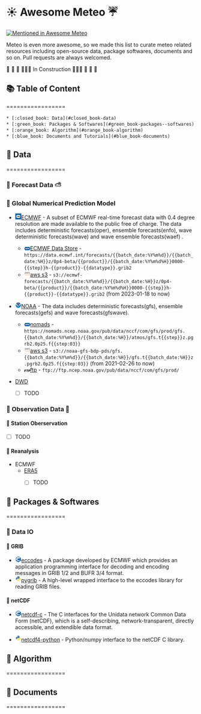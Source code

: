 :sunny: Awesome Meteo :umbrella:
=================

[![Mentioned in Awesome Meteo](https://awesome.re/mentioned-badge.svg)](https://github.com/blizhan/awesome-meteo)

Meteo is even more awesome, so we made this list to curate meteo related resources including open-source data, package softwares, documents and so on. Pull requests are always welcomed. 

:construction: :construction: :construction:  :rocket::rocket::rocket: In Construction :rocket::rocket::rocket: :construction: :construction: :construction:

## :books: Table of Content
=================
<!--ts-->
    * [:closed_book: Data](#closed_book-data)
    * [:green_book: Packages & Softwares](#green_book-packages--softwares)
    * [:orange_book: Algorithm](#orange_book-algorithm)
    * [:blue_book: Documents and Tutorials](#blue_book-documents)
<!--te-->

## :closed_book: Data
=================
### :paperclip: Forecast Data :partly_sunny:

### :pushpin: Global Numerical Prediction Model
- ![ecmwf](static/icon/ecmwf.png)[ECMWF](https://www.ecmwf.int/en/forecasts/datasets/open-data) - A subset of ECMWF real-time forecast data with 0.4 degree resolution are made available to the public free of charge. The data includes deterministic forecasts(oper), ensemble forecasts(enfo), wave deterministic forecasts(wave) and wave ensemble forecasts(waef) .

    - ![http](static/icon/http.png)[ECMWF Data Store](https://data.ecmwf.int/forecasts/) - `https://data.ecmwf.int/forecasts/{{batch_date:%Y%m%d}}/{{batch_date:%H}}z/0p4-beta/{{product}}/{{batch_date:%Y%m%d%H}}0000-{{step}}h-{{product}}-{{datatype}}.grib2`
    - ![aws](static/icon/aws.png)[aws s3](https://registry.opendata.aws/ecmwf-forecasts/) - `s3://ecmwf-forecasts/{{batch_date:%Y%m%d}}/{{batch_date:%H}}z/0p4-beta/{{product}}/{{batch_date:%Y%m%d%H}}0000-{{step}}h-{{product}}-{{datatype}}.grib2` (from 2023-01-18 to now)
- ![noaa](static/icon/noaa.png)[NOAA]() - The data includes deterministic forecasts(gfs), ensemble forecasts(gefs) and wave forecasts(gfswave).
    - ![http](static/icon/http.png)[nomads](https://nomads.ncep.noaa.gov/pub/data/nccf/com/gfs/prod/) - `https://nomads.ncep.noaa.gov/pub/data/nccf/com/gfs/prod/gfs.{{batch_date:%Y%m%d}}/{{batch_date:%H}}/atmos/gfs.t{{step}}z.pgrb2.0p25.f{{step:03}}`
    - ![aws](static/icon/aws.png)[aws s3]() - `s3://noaa-gfs-bdp-pds/gfs.{{batch_date:%Y%m%d}}/{{batch_date:%H}}/gfs.t{{batch_date:%H}}z.pgrb2.0p25.f{{step:03}}` (from 2021-02-26 to now)
    - ![ftp](static/icon/ftp.png)[ftp]() - `ftp://ftp.ncep.noaa.gov/pub/data/nccf/com/gfs/prod/`

- [DWD]()
    - [ ] TODO

### :paperclip: Observation Data :satellite:

#### :pushpin: Station Oberservation
- [ ] TODO
#### :pushpin: Reanalysis

- ECMWF
    - [ERA5]()
        - [ ] TODO


## :green_book: Packages & Softwares
=================
### :paperclip: Data IO

#### :pushpin: GRIB
- ![c](static/icon/c.png)[eccodes](https://github.com/ecmwf/eccodes) - A package developed by ECMWF which provides an application programming interface for decoding and encoding messages in GRIB 1/2 and BUFR 3/4 format.
- ![python](static/icon/python.png)[pygrib](https://github.com/jswhit/pygrib) -  A high-level wrapped interface to the eccodes library for reading GRIB files.

#### :pushpin: netCDF

- ![c](static/icon/c.png)[netcdf-c](https://github.com/Unidata/netcdf-c) - The C interfaces for the Unidata network Common Data Form (netCDF), which is a self-describing, network-transparent, directly accessible, and extendible data format.

- ![pythib](static/icon/python.png)[netcdf4-python](https://github.com/Unidata/netcdf4-python) - Python/numpy interface to the netCDF C library.



## :orange_book: Algorithm
=================
## :blue_book: Documents
=================
